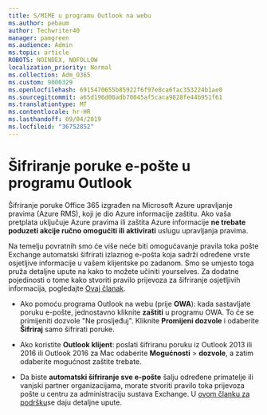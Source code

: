 ```yaml
---
title: S/MIME u programu Outlook na webu
ms.author: pebaum
author: Techwriter40
manager: pamgreen
ms.audience: Admin
ms.topic: article
ROBOTS: NOINDEX, NOFOLLOW
localization_priority: Normal
ms.collection: Adm_O365
ms.custom: 9000329
ms.openlocfilehash: 6915470655b85922f6f97e8ca6fac353224b1ae0
ms.sourcegitcommit: a65d196d00adb70045af5caca9828fe44b951f61
ms.translationtype: MT
ms.contentlocale: hr-HR
ms.lasthandoff: 09/04/2019
ms.locfileid: "36752852"
---
```

# <a name="encrypt-email-messages-in-outlook"></a>Šifriranje poruke e-pošte u programu Outlook

Šifriranje poruke Office 365 izgrađen na Microsoft Azure upravljanje pravima (Azure RMS), koji je dio Azure informacije zaštitu. Ako vaša pretplata uključuje Azure pravima ili zaštita Azure informacije **ne trebate poduzeti akcije ručno omogućiti ili aktivirati** uslugu upravljanja pravima.

Na temelju povratnih smo će više neće biti omogućavanje pravila toka pošte Exchange automatski šifrirati izlaznog e-pošta koja sadrži određene vrste osjetljive informacije u vašem klijentske po zadanom. Smo se umjesto toga pruža detaljne upute na kako to možete učiniti yourselves. Za dodatne pojedinosti o tome kako stvoriti pravilo prijevoza za šifriranje osjetljivih informacija, pogledajte [Ovaj članak](https://aka.ms/OmeEtr).

- Ako pomoću programa Outlook na webu (prije **OWA**): kada sastavljate poruku e-pošte, jednostavno kliknite **zaštiti** u programu OWA. To će se primijeniti dozvole "Ne prosljeđuj". Kliknite **Promijeni dozvole** i odaberite **Šifriraj** samo šifrirati poruke.

- Ako koristite **Outlook klijent**: poslati šifriranu poruku iz Outlook 2013 ili 2016 ili Outlook 2016 za Mac odaberite **Mogućnosti** > **dozvole**, a zatim odaberite mogućnost zaštite trebate.

- Da biste **automatski šifriranje sve e-pošte** šalju određene primatelje ili vanjski partner organizacijama, morate stvoriti pravilo toka prijevoza pošte u centru za administraciju sustava Exchange. U [ovom članku za podršku](https://docs.microsoft.com/office365/securitycompliance/define-mail-flow-rules-to-encrypt-email#create-a-mail-flow-rule-to-encrypt-email-messages-with-the-new-ome-capabilities)se daju detaljne upute.

